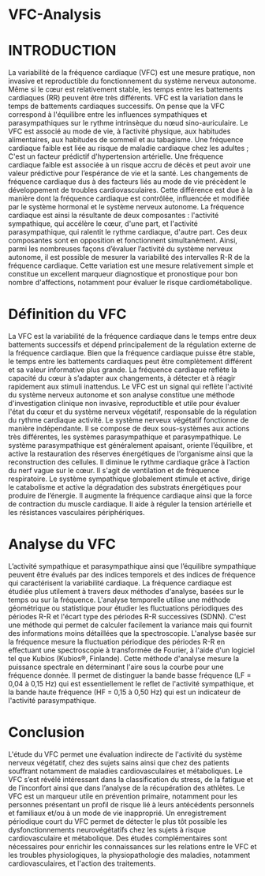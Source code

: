 # VFC-Analysis
# INTRODUCTION
La variabilité de la fréquence cardiaque (VFC) est une mesure pratique, non invasive et reproductible du fonctionnement du système nerveux autonome. Même si le cœur est relativement stable, les temps entre les battements cardiaques (RR) peuvent être très différents.
VFC est la variation dans le temps de battements cardiaques successifs. On pense que la VFC correspond à l'équilibre entre les influences sympathiques et parasympathiques sur le rythme intrinsèque du nœud sino-auriculaire. Le VFC est associé au mode de vie, à l’activité physique, aux habitudes alimentaires, aux habitudes de sommeil et au tabagisme. Une fréquence cardiaque faible est liée au risque de maladie cardiaque chez les adultes ; C'est un facteur prédictif d'hypertension artérielle. Une fréquence cardiaque faible est associée à un risque accru de décès et peut avoir une valeur prédictive pour l’espérance de vie et la santé. Les changements de fréquence cardiaque dus à des facteurs liés au mode de vie précèdent le développement de troubles cardiovasculaires. Cette différence est due à la manière dont la fréquence cardiaque est contrôlée, influencée et modifiée par le système hormonal et le système nerveux autonome. La fréquence cardiaque est ainsi la résultante de deux composantes : l'activité sympathique, qui accélère le cœur, d'une part, et l'activité parasympathique, qui ralentit le rythme cardiaque, d'autre part. Ces deux composantes sont en opposition et fonctionnent simultanément.
Ainsi, parmi les nombreuses façons d’évaluer l’activité du système nerveux autonome, il est possible de mesurer la variabilité des intervalles R-R de la fréquence cardiaque.
Cette variation est une mesure relativement simple et constitue un excellent marqueur diagnostique et pronostique pour bon nombre d'affections, notamment pour évaluer le risque cardiométabolique.

# Définition du VFC
La VFC est la variabilité de la fréquence cardiaque dans le temps entre deux battements successifs et dépend principalement de la régulation externe de la fréquence cardiaque.
Bien que la fréquence cardiaque puisse être stable, le temps entre les battements cardiaques peut être complètement différent et sa valeur informative plus grande.
La fréquence cardiaque reflète la capacité du cœur à s’adapter aux changements, à détecter et à réagir rapidement aux stimuli inattendus.
Le VFC est un signal qui reflète l'activité du système nerveux autonome et son analyse constitue une méthode d'investigation clinique non invasive, reproductible et utile pour évaluer l'état du cœur et du système nerveux végétatif, responsable de la régulation du rythme cardiaque activité.
Le système nerveux végétatif fonctionne de manière indépendante. Il se compose de deux sous-systèmes aux actions très différentes, les systèmes parasympathique et parasympathique. Le système parasympathique est généralement apaisant, oriente l’équilibre, et active la restauration des réserves énergétiques de l’organisme ainsi que la reconstruction des cellules. Il diminue le rythme cardiaque grâce à l’action du nerf vague sur le cœur. Il s'agit de ventilation et de fréquence respiratoire. Le système sympathique globalement stimule et active, dirige le catabolisme et active la dégradation des substrats énergétiques pour produire de l’énergie. Il augmente la fréquence cardiaque ainsi que la force de contraction du muscle cardiaque. Il aide à réguler la tension artérielle et les résistances vasculaires périphériques.

# Analyse du VFC
L’activité sympathique et parasympathique ainsi que l’équilibre sympathique peuvent être évalués par des indices temporels et des indices de fréquence qui caractérisent la variabilité cardiaque.
La fréquence cardiaque est étudiée plus utilement à travers deux méthodes d'analyse, basées sur le temps ou sur la fréquence.
L'analyse temporelle utilise une méthode géométrique ou statistique pour étudier les fluctuations périodiques des périodes R-R et l'écart type des périodes R-R successives (SDNN). C'est une méthode qui permet de calculer facilement la variance mais qui fournit des informations moins détaillées que la spectroscopie.
L'analyse basée sur la fréquence mesure la fluctuation périodique des périodes R-R en effectuant une spectroscopie à transformée de Fourier, à l'aide d'un logiciel tel que Kubios (Kubios®, Finlande).
Cette méthode d'analyse mesure la puissance spectrale en déterminant l'aire sous la courbe pour une fréquence donnée. Il permet de distinguer la bande basse fréquence (LF = 0,04 à 0,15 Hz) qui est essentiellement le reflet de l'activité sympathique, et la bande haute fréquence (HF = 0,15 à 0,50 Hz) qui est un indicateur de l'activité parasympathique.

# Conclusion
L'étude du VFC permet une évaluation indirecte de l'activité du système nerveux végétatif, chez des sujets sains ainsi que chez des patients souffrant notamment de maladies cardiovasculaires et métaboliques.
Le VFC s’est révélé intéressant dans la classification du stress, de la fatigue et de l’inconfort ainsi que dans l’analyse de la récupération des athlètes. Le VFC est un marqueur utile en prévention primaire, notamment pour les personnes présentant un profil de risque lié à leurs antécédents personnels et familiaux et/ou à un mode de vie inapproprié. 
Un enregistrement périodique court du VFC permet de détecter le plus tôt possible les dysfonctionnements neurovégétatifs chez les sujets à risque cardiovasculaire et métabolique.
Des études complémentaires sont nécessaires pour enrichir les connaissances sur les relations entre le VFC et les troubles physiologiques, la physiopathologie des maladies, notamment cardiovasculaires, et l'action des traitements.



